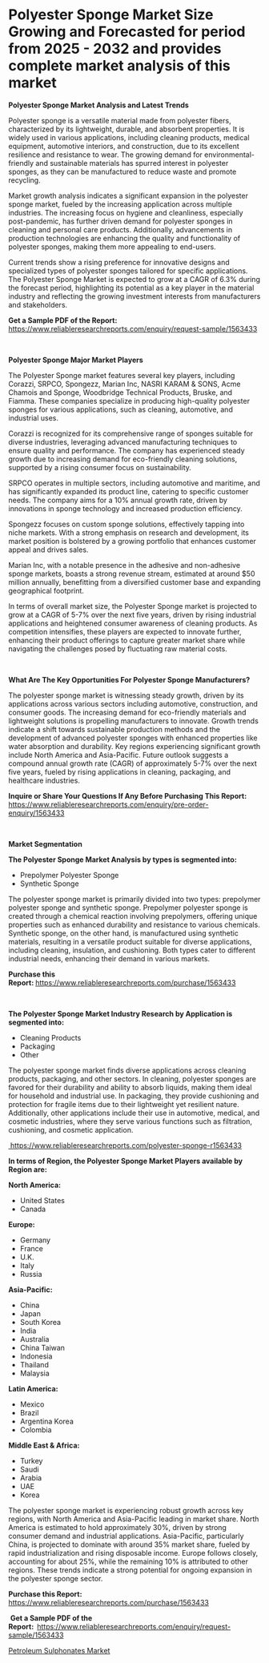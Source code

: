 <p><h1>Polyester Sponge Market Size Growing and Forecasted for period from 2025 - 2032 and provides complete market analysis of this market</h1></p><p><strong>Polyester Sponge Market Analysis and Latest Trends</strong></p>
<p><p>Polyester sponge is a versatile material made from polyester fibers, characterized by its lightweight, durable, and absorbent properties. It is widely used in various applications, including cleaning products, medical equipment, automotive interiors, and construction, due to its excellent resilience and resistance to wear. The growing demand for environmental-friendly and sustainable materials has spurred interest in polyester sponges, as they can be manufactured to reduce waste and promote recycling.</p><p>Market growth analysis indicates a significant expansion in the polyester sponge market, fueled by the increasing application across multiple industries. The increasing focus on hygiene and cleanliness, especially post-pandemic, has further driven demand for polyester sponges in cleaning and personal care products. Additionally, advancements in production technologies are enhancing the quality and functionality of polyester sponges, making them more appealing to end-users.</p><p>Current trends show a rising preference for innovative designs and specialized types of polyester sponges tailored for specific applications. The Polyester Sponge Market is expected to grow at a CAGR of 6.3% during the forecast period, highlighting its potential as a key player in the material industry and reflecting the growing investment interests from manufacturers and stakeholders.</p></p>
<p><strong>Get a Sample PDF of the Report:&nbsp;</strong> <a href="https://www.reliableresearchreports.com/enquiry/request-sample/1563433?utm_campaign=2098&utm_medium=2&utm_source=Github&utm_content=ia&utm_term=02042025&utm_id=polyester-sponge">https://www.reliableresearchreports.com/enquiry/request-sample/1563433</a></p>
<p>&nbsp;</p>
<p><strong>Polyester Sponge Major Market Players</strong></p>
<p><p>The Polyester Sponge market features several key players, including Corazzi, SRPCO, Spongezz, Marian Inc, NASRI KARAM & SONS, Acme Chamois and Sponge, Woodbridge Technical Products, Bruske, and Fiamma. These companies specialize in producing high-quality polyester sponges for various applications, such as cleaning, automotive, and industrial uses.</p><p>Corazzi is recognized for its comprehensive range of sponges suitable for diverse industries, leveraging advanced manufacturing techniques to ensure quality and performance. The company has experienced steady growth due to increasing demand for eco-friendly cleaning solutions, supported by a rising consumer focus on sustainability.</p><p>SRPCO operates in multiple sectors, including automotive and maritime, and has significantly expanded its product line, catering to specific customer needs. The company aims for a 10% annual growth rate, driven by innovations in sponge technology and increased production efficiency.</p><p>Spongezz focuses on custom sponge solutions, effectively tapping into niche markets. With a strong emphasis on research and development, its market position is bolstered by a growing portfolio that enhances customer appeal and drives sales.</p><p>Marian Inc, with a notable presence in the adhesive and non-adhesive sponge markets, boasts a strong revenue stream, estimated at around $50 million annually, benefitting from a diversified customer base and expanding geographical footprint.</p><p>In terms of overall market size, the Polyester Sponge market is projected to grow at a CAGR of 5-7% over the next five years, driven by rising industrial applications and heightened consumer awareness of cleaning products. As competition intensifies, these players are expected to innovate further, enhancing their product offerings to capture greater market share while navigating the challenges posed by fluctuating raw material costs.</p></p>
<p>&nbsp;</p>
<p><strong>What Are The Key Opportunities For Polyester Sponge Manufacturers?</strong></p>
<p><p>The polyester sponge market is witnessing steady growth, driven by its applications across various sectors including automotive, construction, and consumer goods. The increasing demand for eco-friendly materials and lightweight solutions is propelling manufacturers to innovate. Growth trends indicate a shift towards sustainable production methods and the development of advanced polyester sponges with enhanced properties like water absorption and durability. Key regions experiencing significant growth include North America and Asia-Pacific. Future outlook suggests a compound annual growth rate (CAGR) of approximately 5-7% over the next five years, fueled by rising applications in cleaning, packaging, and healthcare industries.</p></p>
<p><strong>Inquire or Share Your Questions If Any Before Purchasing This Report:</strong> <a href="https://www.reliableresearchreports.com/enquiry/pre-order-enquiry/1563433?utm_campaign=2098&utm_medium=2&utm_source=Github&utm_content=ia&utm_term=02042025&utm_id=polyester-sponge">https://www.reliableresearchreports.com/enquiry/pre-order-enquiry/1563433</a></p>
<p>&nbsp;</p>
<p><strong>Market Segmentation</strong></p>
<p><strong>The Polyester Sponge Market Analysis by types is segmented into:</strong></p>
<p><ul><li>Prepolymer Polyester Sponge</li><li>Synthetic Sponge</li></ul></p>
<p><p>The polyester sponge market is primarily divided into two types: prepolymer polyester sponge and synthetic sponge. Prepolymer polyester sponge is created through a chemical reaction involving prepolymers, offering unique properties such as enhanced durability and resistance to various chemicals. Synthetic sponge, on the other hand, is manufactured using synthetic materials, resulting in a versatile product suitable for diverse applications, including cleaning, insulation, and cushioning. Both types cater to different industrial needs, enhancing their demand in various markets.</p></p>
<p><strong>Purchase this Report:&nbsp;</strong><a href="https://www.reliableresearchreports.com/purchase/1563433?utm_campaign=2098&utm_medium=2&utm_source=Github&utm_content=ia&utm_term=02042025&utm_id=polyester-sponge">https://www.reliableresearchreports.com/purchase/1563433</a></p>
<p>&nbsp;</p>
<p><strong>The Polyester Sponge Market Industry Research by Application is segmented into:</strong></p>
<p><ul><li>Cleaning Products</li><li>Packaging</li><li>Other</li></ul></p>
<p><p>The polyester sponge market finds diverse applications across cleaning products, packaging, and other sectors. In cleaning, polyester sponges are favored for their durability and ability to absorb liquids, making them ideal for household and industrial use. In packaging, they provide cushioning and protection for fragile items due to their lightweight yet resilient nature. Additionally, other applications include their use in automotive, medical, and cosmetic industries, where they serve various functions such as filtration, cushioning, and cosmetic application.</p></p>
<p><a href="https://www.reliableresearchreports.com/polyester-sponge-r1563433?utm_campaign=2098&utm_medium=2&utm_source=Github&utm_content=ia&utm_term=02042025&utm_id=polyester-sponge">&nbsp;https://www.reliableresearchreports.com/polyester-sponge-r1563433</a></p>
<p><strong>In terms of Region, the Polyester Sponge Market Players available by Region are:</strong></p>
<p>
    <p> <strong> North America: </strong>
        <ul>
            <li>United States</li>
            <li>Canada</li>
        </ul>
        </p> 
    <p> <strong> Europe: </strong>
        <ul>
            <li>Germany</li>
            <li>France</li>
            <li>U.K.</li>
            <li>Italy</li>
            <li>Russia</li>
        </ul>
        </p> 
    <p> <strong> Asia-Pacific: </strong>
        <ul>
            <li>China</li>
            <li>Japan</li>
            <li>South Korea</li>
            <li>India</li>
            <li>Australia</li>
            <li>China Taiwan</li>
            <li>Indonesia</li>
            <li>Thailand</li>
            <li>Malaysia</li>
        </ul>
        </p> 
    <p> <strong> Latin America: </strong>
        <ul>
            <li>Mexico</li>
            <li>Brazil</li>
            <li>Argentina Korea</li>
            <li>Colombia</li>
        </ul>
        </p> 
    <p> <strong> Middle East & Africa: </strong>
        <ul>
            <li>Turkey</li>
            <li>Saudi</li>
            <li>Arabia</li>
            <li>UAE</li>
            <li>Korea</li>
        </ul>
    </p>
    </p>
<p><p>The polyester sponge market is experiencing robust growth across key regions, with North America and Asia-Pacific leading in market share. North America is estimated to hold approximately 30%, driven by strong consumer demand and industrial applications. Asia-Pacific, particularly China, is projected to dominate with around 35% market share, fueled by rapid industrialization and rising disposable income. Europe follows closely, accounting for about 25%, while the remaining 10% is attributed to other regions. These trends indicate a strong potential for ongoing expansion in the polyester sponge sector.</p></p>
<p><strong>Purchase this Report: </strong><a href="https://www.reliableresearchreports.com/purchase/1563433?utm_campaign=2098&utm_medium=2&utm_source=Github&utm_content=ia&utm_term=02042025&utm_id=polyester-sponge">https://www.reliableresearchreports.com/purchase/1563433</a></p>
<p>&nbsp;<strong>Get a Sample PDF of the Report:&nbsp;&nbsp;</strong><a href="https://www.reliableresearchreports.com/enquiry/request-sample/1563433?utm_campaign=2098&utm_medium=2&utm_source=Github&utm_content=ia&utm_term=02042025&utm_id=polyester-sponge">https://www.reliableresearchreports.com/enquiry/request-sample/1563433</a></p>
<p><strong></strong></p>
<p><p><a href="https://github.com/bmorecock/Market-Research-Report-List-6/blob/main/petroleum-sulphonates-market.md?utm_campaign=2098&utm_medium=2&utm_source=Github&utm_content=ia&utm_term=02042025&utm_id=polyester-sponge">Petroleum Sulphonates Market</a></p></p>